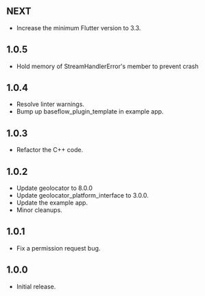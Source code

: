 ## NEXT

* Increase the minimum Flutter version to 3.3.

## 1.0.5

* Hold memory of StreamHandlerError's member to prevent crash

## 1.0.4

* Resolve linter warnings.
* Bump up baseflow_plugin_template in example app.

## 1.0.3

* Refactor the C++ code.

## 1.0.2

* Update geolocator to 8.0.0
* Update geolocator_platform_interface to 3.0.0.
* Update the example app.
* Minor cleanups.

## 1.0.1

* Fix a permission request bug.

## 1.0.0

* Initial release.
